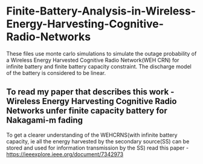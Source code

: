 # Finite-Battery-Analysis-in-Wireless-Energy-Harvesting-Cognitive-Radio-Networks

These files use monte carlo simulations to simulate the outage probability of a Wireless Energy Harvested Cognitive Radio Network(WEH CRN) for infinite battery and finite battery capacity constraint. The discharge model of the battery is considered to be linear.

## To read my paper that describes this work - Wireless Energy Harvesting Cognitive Radio Networks unfer finite capacity battery for Nakagami-m fading

To get a clearer understanding of the WEHCRNS(with infinite battery capacity, ie all the energy harvested by the secondary source(SS) can be stored and used for information transmission by the SS) read this paper - https://ieeexplore.ieee.org/document/7342973 

